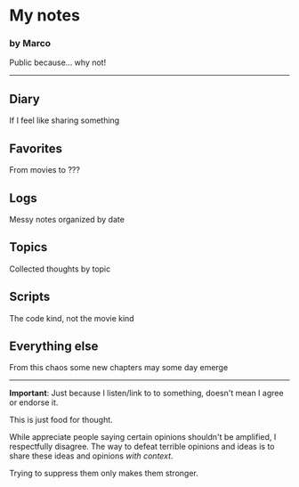 # My notes
### by Marco

Public because... why not!

---

## Diary
If I feel like sharing something

## Favorites
From movies to ???

## Logs
Messy notes organized by date

## Topics
Collected thoughts by topic

## Scripts

The code kind, not the movie kind

## Everything else
From this chaos some new chapters may some day emerge

----

**Important**: Just because I listen/link to to something, doesn't mean I agree or endorse it.

This is just food for thought.

While appreciate people saying certain opinions shouldn't be amplified, I respectfully disagree. The way to defeat terrible opinions and ideas is to share these ideas and opinions *with context*.

Trying to suppress them only makes them stronger.
